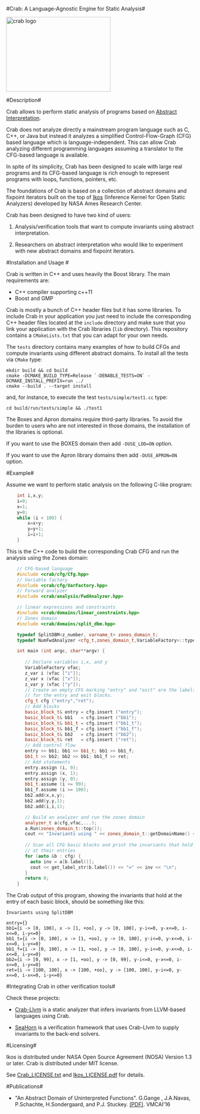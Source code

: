 #Crab: A Language-Agnostic Engine for Static Analysis#

<img src="http://i.imgur.com/IDKhq5h.png" alt="crab logo" width=280 height=200 />

#Description#

Crab allows to perform static analysis of programs based on
[Abstract Interpretation](https://en.wikipedia.org/wiki/Abstract_interpretation).

Crab does not analyze directly a mainstream program language such as
C, C++, or Java but instead it analyzes a simplified
Control-Flow-Graph (CFG) based language which is
language-independent. This can allow Crab analyzing different
programming languages assuming a translator to the CFG-based language
is available.

In spite of its simplicity, Crab has been designed to scale with large
real programs and its CFG-based language is rich enough to represent
programs with loops, functions, pointers, etc.

The foundations of Crab is based on a collection of abstract domains
and fixpoint iterators built on the top of
[Ikos](http://ti.arc.nasa.gov/opensource/ikos/) (Inference Kernel for
Open Static Analyzers) developed by NASA Ames Research Center.

Crab has been designed to have two kind of users:

1.  Analysis/verification tools that want to compute invariants using
    abstract interpretation.

2.  Researchers on abstract interpretation who would like to
    experiment with new abstract domains and fixpoint iterators.


#Installation and Usage #

Crab is written in C++ and uses heavily the Boost library. The main
requirements are:

- C++ compiler supporting c++11
- Boost and GMP

Crab is mostly a bunch of C++ header files but it has some
libraries. To include Crab in your application you just need to
include the corresponding C++ header files located at the `include`
directory and make sure that you link your application with the Crab
libraries (`lib` directory). This repository contains a
`CMakeLists.txt` that you can adapt for your own needs.

The `tests` directory contains many examples of how to build CFGs and
compute invariants using different abstract domains. To install all
the tests via `CMake` type:

	mkdir build && cd build
    cmake -DCMAKE_BUILD_TYPE=Release `-DENABLE_TESTS=ON` -DCMAKE_INSTALL_PREFIX=run ../
    cmake --build . --target install 

and, for instance, to execute the test `tests/simple/test1.cc` type:

    cd build/run/tests/simple && ./test1

The Boxes and Apron domains require third-party libraries. To avoid
the burden to users who are not interested in those domains, the
installation of the libraries is optional.

If you want to use the BOXES domain then add `-DUSE_LDD=ON` option.

If you want to use the Apron library domains then add `-DUSE_APRON=ON` option.

#Example#

Assume we want to perform static analysis on the following C-like
program:

```c
    int i,x,y;
	i=0;
	x=1;
	y=0;
	while (i < 100) {
		x=x+y;
		y=y+1;
		i=i+1;
	}	 
``` 

This is the C++ code to build the corresponding Crab CFG and run the
analysis using the Zones domain:

```c++
	// CFG-based language
    #include <crab/cfg/Cfg.hpp>
	// Variable factory	
    #include <crab/cfg/VarFactory.hpp>
	// Forward analyzer	
    #include <crab/analysis/FwdAnalyzer.hpp>

    // linear expressions and constraints
    #include <crab/domains/linear_constraints.hpp>
	// Zones domain
	#include <crab/domains/split_dbm.hpp>

	typedef SplitDBM<z_number, varname_t> zones_domain_t;
    typedef NumFwdAnalyzer <cfg_t,zones_domain_t,VariableFactory>::type analyzer_t;

    int main (int argc, char**argv) {
	
	   // Declare variables i,x, and y
       VariableFactory vfac;	
       z_var i (vfac ["i"]);
       z_var x (vfac ["x"]);
       z_var y (vfac ["y"]);
       // Create an empty CFG marking "entry" and "exit" are the labels
       // for the entry and exit blocks.
	   cfg_t cfg ("entry","ret");
       // Add blocks
       basic_block_t& entry = cfg.insert ("entry");
       basic_block_t& bb1   = cfg.insert ("bb1");
       basic_block_t& bb1_t = cfg.insert ("bb1_t");
       basic_block_t& bb1_f = cfg.insert ("bb1_f");
       basic_block_t& bb2   = cfg.insert ("bb2");
       basic_block_t& ret   = cfg.insert ("ret");
       // Add control flow 
       entry >> bb1; bb1 >> bb1_t; bb1 >> bb1_f;
       bb1_t >> bb2; bb2 >> bb1; bb1_f >> ret;
       // Add statements
       entry.assign (i, 0);
       entry.assign (x, 1);
       entry.assign (y, 0);
       bb1_t.assume (i <= 99);
       bb1_f.assume (i >= 100);
       bb2.add(x,x,y);
       bb2.add(y,y,1);
       bb2.add(i,i,1);

       // Build an analyzer and run the zones domain
       analyzer_t a(cfg,vfac,...);
       a.Run(zones_domain_t::top());
       cout << "Invariants using " << zones_domain_t::getDomainName() << "\n";
	
       // Scan all CFG basic blocks and print the invariants that hold
	   // at their entries
       for (auto &b : cfg) {
         auto inv = a[b.label()];
         cout << get_label_str(b.label()) << "=" << inv << "\n";
       }
	   return 0;
	}    
```

The Crab output of this program, showing the invariants that hold at
the entry of each basic block, should be something like this:

    Invariants using SplitDBM
	
	entry={}
	bb1={i -> [0, 100], x -> [1, +oo], y -> [0, 100], y-i<=0, y-x<=0, i-x<=0, i-y<=0}
    bb1_t={i -> [0, 100], x -> [1, +oo], y -> [0, 100], y-i<=0, y-x<=0, i-x<=0, i-y<=0}
    bb1_f={i -> [0, 100], x -> [1, +oo], y -> [0, 100], y-i<=0, y-x<=0, i-x<=0, i-y<=0}
    bb2={i -> [0, 99], x -> [1, +oo], y -> [0, 99], y-i<=0, y-x<=0, i-x<=0, i-y<=0}
	ret={i -> [100, 100], x -> [100, +oo], y -> [100, 100], y-i<=0, y-x<=0, i-x<=0, i-y<=0}

#Integrating Crab in other verification tools#

Check these projects:

- [Crab-Llvm](https://github.com/seahorn/crab-llvm) is a static
analyzer that infers invariants from LLVM-based languages using Crab.

- [SeaHorn](https://github.com/seahorn) is a verification framework
that uses Crab-Llvm to supply invariants to the back-end solvers.

#Licensing#

Ikos is distributed under NASA Open Source Agreement (NOSA)
Version 1.3 or later. Crab is distributed under MIT license.

See [Crab_LICENSE.txt](Crab_LICENSE.txt) and
[Ikos_LICENSE.pdf](Ikos_LICENSE.pdf) for details.

#Publications#

- "An Abstract Domain of Uninterpreted Functions". G.Gange , J.A.Navas, P.Schachte, H.Sondergaard, and P.J. Stuckey. [(PDF)](http://www.clip.dia.fi.upm.es/~jorge/docs/terms-vmcai16.pdf). VMCAI'16

